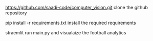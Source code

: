 https://github.com/saadi-code/computer_vision.git
clone the github repository 

pip install -r requirements.txt 
install the required requirements

straemlit run main.py
and visualaize the football analytics
